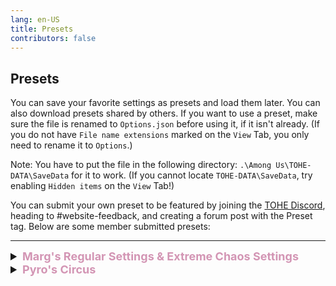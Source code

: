 ```yaml
---
lang: en-US
title: Presets
contributors: false
---
```


## Presets

You can save your favorite settings as presets and load them later. You can also download presets shared by others. If you want to use a preset, make sure the file is renamed to `Options.json` before using it, if it isn't already. (If you do not have `File name extensions` marked on the `View` Tab, you only need to rename it to `Options`.)

Note: You have to put the file in the following directory: `.\Among Us\TOHE-DATA\SaveData` for it to work. (If you cannot locate `TOHE-DATA\SaveData`, try enabling `Hidden items` on the `View` Tab!)

You can submit your own preset to be featured by joining the [TOHE Discord](https://discord.gg/TOHE), heading to #website-feedback, and creating a forum post with the Preset tag.
Below are some member submitted presets:

---

<font size=4em>
<details>
<summary><b><font color=#d395b4>Marg's Regular Settings & Extreme Chaos Settings</font></b></summary>

<a href="/presets/MargsPreset.json" download>Download this Preset</a><br>
Important Notes: Preset 1 is Marg's Regular Settings. Preset 2 is Marg's Extreme Chaos Settings.
Version: I.D.K

> Submitted by: Marg
</details>
<details>
<summary><b><font color=#d395b4>Pyro's Circus</font></b></summary>

<a href="/presets/PyrosPreset.json" download>Download this Preset</a><br>
Important Notes: Preset 1 is Pyro's Circus. This has every role enabled (Besides a few, which were either better as their addon versions, or just weren't wanted such as: Executioner, Most Vanilla Roles, so on.)
Version: I.D.K

> Submitted by: NotPyro404
</details>
</font>